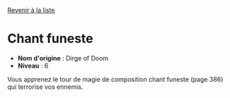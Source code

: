 [Revenir à la liste](list.md)

# Chant funeste

 * **Nom d'origine** : Dirge of Doom
 * **Niveau** : 6


<p>Vous apprenez le tour de magie de composition chant funeste (page 386) qui terrorise vos ennemis.</p>